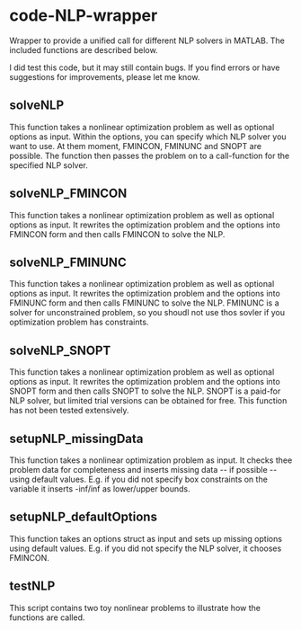 # code-NLP-wrapper
Wrapper to provide a unified call for different NLP solvers in MATLAB. The included functions are described below. 

I did test this code, but it may still contain bugs. If you find errors or have suggestions for improvements, please let me know.

## solveNLP
This function takes a nonlinear optimization problem as well as optional options as input. Within the options, you can specify which NLP solver you want to use. At them moment, FMINCON, FMINUNC and SNOPT are possible. The function then passes the problem on to a call-function for the specified NLP solver.

## solveNLP_FMINCON
This function takes a nonlinear optimization problem as well as optional options as input. It rewrites the optimization problem and the options into FMINCON form and then calls FMINCON to solve the NLP.

## solveNLP_FMINUNC
This function takes a nonlinear optimization problem as well as optional options as input. It rewrites the optimization problem and the options into FMINUNC form and then calls FMINUNC to solve the NLP. FMINUNC is a solver for unconstrained problem, so you shoudl not use thos sovler if you optimization problem has constraints.

## solveNLP_SNOPT
This function takes a nonlinear optimization problem as well as optional options as input. It rewrites the optimization problem and the options into SNOPT form and then calls SNOPT to solve the NLP. SNOPT is a paid-for NLP solver, but limited trial versions can be obtained for free. This function has not been tested extensively.

## setupNLP_missingData
This function takes a nonlinear optimization problem as input. It checks thee problem data for completeness and inserts missing data -- if possible -- using default values. E.g. if you did not specify box constraints on the variable it inserts -inf/inf as lower/upper bounds.

## setupNLP_defaultOptions
This function takes an options struct as input and sets up missing options using default values. E.g. if you did not specify the NLP solver, it chooses FMINCON.

## testNLP
This script contains two toy nonlinear problems to illustrate how the functions are called.
